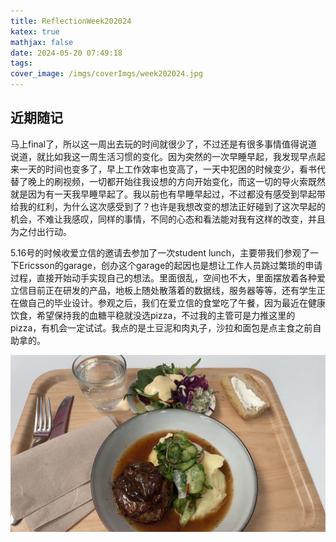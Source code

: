 ```yaml
---
title: ReflectionWeek202024
katex: true
mathjax: false
date: 2024-05-20 07:49:18
tags:
cover_image: /imgs/coverImgs/week202024.jpg
---
```


## 近期随记

马上final了，所以这一周出去玩的时间就很少了，不过还是有很多事情值得说道说道，就比如我这一周生活习惯的变化。因为突然的一次早睡早起，我发现早点起来一天的时间也变多了，早上工作效率也变高了，一天中犯困的时候变少，看书代替了晚上的刷视频，一切都开始往我设想的方向开始变化，而这一切的导火索既然就是因为有一天我早睡早起了。我以前也有早睡早起过，不过都没有感受到早起带给我的红利，为什么这次感受到了？也许是我想改变的想法正好碰到了这次早起的机会，不难让我感叹，同样的事情，不同的心态和看法能对我有这样的改变，并且为之付出行动。

5.16号的时候收爱立信的邀请去参加了一次student lunch，主要带我们参观了一下Ericsson的garage，创办这个garage的起因也是想让工作人员跳过繁琐的申请过程，直接开始动手实现自己的想法。里面很乱，空间也不大，里面摆放着各种爱立信目前正在研发的产品，地板上随处散落着的数据线，服务器等等，还有学生正在做自己的毕业设计。参观之后，我们在爱立信的食堂吃了午餐，因为最近在健康饮食，希望保持我的血糖平稳就没选pizza，不过我的主管可是力推这里的pizza，有机会一定试试。我点的是土豆泥和肉丸子，沙拉和面包是点主食之前自助拿的。

![lunch](/imgs/ReflectionWeek202024/ericssonMeal.jpg) 

